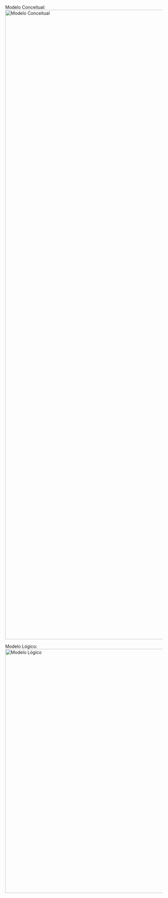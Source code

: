 
Modelo Conceitual: <img width="5192" height="2012" alt="Modelo Conceitual" src="https://github.com/user-attachments/assets/a68f6978-d27b-4a90-834f-588e34b4bf7b" />

Modelo Lógico: <img width="3769" height="780" alt="Modelo Lógico" src="https://github.com/user-attachments/assets/92eba295-e8c9-4bcf-92f6-e8d5d6a0b4e2" />
